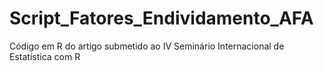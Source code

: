 # Script_Fatores_Endividamento_AFA
Código em R do artigo submetido ao IV Seminário Internacional de Estatística com R
